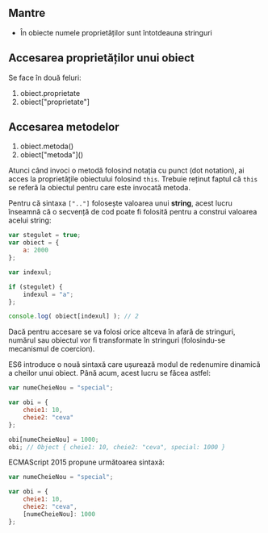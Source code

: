 ## Mantre

- În obiecte numele proprietăților sunt întotdeauna stringuri

## Accesarea proprietăților unui obiect

Se face în două feluri:
1. obiect.proprietate
2. obiect\["proprietate"\]

## Accesarea metodelor

1. obiect.metoda()
2. obiect\["metoda"\]()

Atunci când invoci o metodă folosind notația cu punct (dot notation), ai acces la proprietățile obiectului folosind `this`. Trebuie reținut faptul că `this` se referă la obiectul pentru care este invocată metoda.

Pentru că sintaxa `[".."]` folosește valoarea unui **string**, acest lucru înseamnă că o secvență de cod poate fi folosită pentru a construi valoarea acelui string:

```js
var stegulet = true;
var obiect = {
	a: 2000
};

var indexul;

if (stegulet) {
	indexul = "a";
};

console.log( obiect[indexul] ); // 2
```

Dacă pentru accesare se va folosi orice altceva în afară de stringuri, numărul sau obiectul vor fi transformate în stringuri (folosindu-se mecanismul de coercion).

ES6 introduce o nouă sintaxă care ușurează modul de redenumire dinamică a cheilor unui obiect. Până acum, acest lucru se făcea astfel:

```js
var numeCheieNou = "special";

var obi = {
	cheie1: 10,
	cheie2: "ceva"
};

obi[numeCheieNou] = 1000;
obi; // Object { cheie1: 10, cheie2: "ceva", special: 1000 }
```

ECMAScript 2015 propune următoarea sintaxă:

```js
var numeCheieNou = "special";

var obi = {
	cheie1: 10,
	cheie2: "ceva",
	[numeCheieNou]: 1000
};
```
